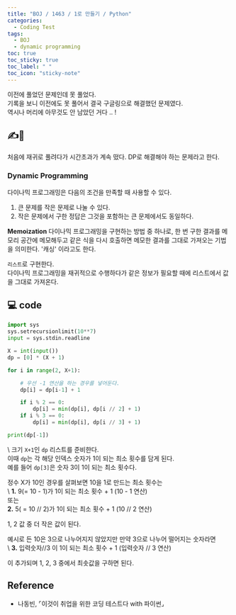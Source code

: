 ```yaml
---
title: "BOJ / 1463 / 1로 만들기 / Python"
categories:
  - Coding Test 
tags:
  - BOJ
  - dynamic programming
toc: true
toc_sticky: true
toc_label: " "
toc_icon: "sticky-note"
---
```


이전에 풀었던 문제인데 못 풀었다.  
기록을 보니 이전에도 못 풀어서 결국 구글링으로 해결했던 문제였다.  
역시나 머리에 아무것도 안 남았던 거다 .. !  

## ✍️👀 
처음에 재귀로 풀려다가 시간초과가 계속 떴다. 
DP로 해결해야 하는 문제라고 한다. 

### Dynamic Programming
다이나믹 프로그래밍은 다음의 조건을 만족할 때 사용할 수 있다.
1. 큰 문제를 작은 문제로 나눌 수 있다.
2. 작은 문제에서 구한 정답은 그것을 포함하는 큰 문제에서도 동일하다. 

**Memoization**
다이나믹 프로그래밍을 구현하는 방법 중 하나로, 한 번 구한 결과를 메모리 공간에 메모해두고 같은 식을 다시 호출하면 메모한 결과를 그대로 가져오는 기법을 의미한다. 
'캐싱' 이라고도 한다. 

`리스트`로 구현한다.   
다이나믹 프로그래밍을 재귀적으로 수행하다가 같은 정보가 필요할 때에 리스트에서 값을 그대로 가져온다.

## 💻 code
```python
import sys
sys.setrecursionlimit(10**7)
input = sys.stdin.readline

X = int(input())
dp = [0] * (X + 1)

for i in range(2, X+1):

    # 우선 -1 연산을 하는 경우를 넣어둔다.
    dp[i] = dp[i-1] + 1

    if i % 2 == 0:
        dp[i] = min(dp[i], dp[i // 2] + 1)
    if i % 3 == 0:
        dp[i] = min(dp[i], dp[i // 3] + 1)

print(dp[-1])
```
\\
크기 `X+1`인 `dp` 리스트를 준비한다.  
이때 `dp`는 각 해당 인덱스 숫자가 1이 되는 최소 횟수를 담게 된다.  
예를 들어 `dp[3]`은 숫자 3이 1이 되는 최소 횟수다.  

정수 X가 10인 경우를 살펴보면
10을 1로 만드는 최소 횟수는  
\\
**1.** 9(= 10 - 1)가 1이 되는 최소 횟수 + 1 (10 - 1 연산)  
또는  
**2.** 5( = 10 // 2)가 1이 되는 최소 횟수 + 1 (10 // 2 연산)  

1, 2 값 중 더 작은 값이 된다.  

예시로 든 10은 3으로 나누어지지 않았지만 만약 3으로 나누어 떨어지는 숫자라면  
\\
  **3.** 입력숫자//3 이 1이 되는 최소 횟수 + 1 (입력숫자 // 3 연산)    

이 추가되며 1, 2, 3 중에서 최솟값을 구하면 된다.  

## Reference
- 나동빈, ⌜이것이 취업을 위한 코딩 테스트다 with 파이썬⌟